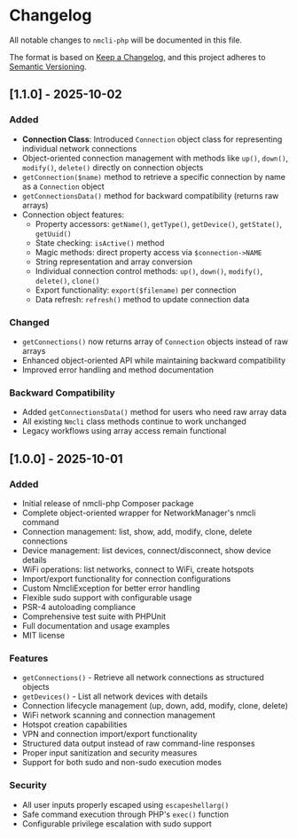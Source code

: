 # Changelog

All notable changes to `nmcli-php` will be documented in this file.

The format is based on [Keep a Changelog](https://keepachangelog.com/en/1.0.0/),
and this project adheres to [Semantic Versioning](https://semver.org/spec/v2.0.0.html).

## [1.1.0] - 2025-10-02

### Added
- **Connection Class**: Introduced `Connection` object class for representing individual network connections
- Object-oriented connection management with methods like `up()`, `down()`, `modify()`, `delete()` directly on connection objects
- `getConnection($name)` method to retrieve a specific connection by name as a `Connection` object
- `getConnectionsData()` method for backward compatibility (returns raw arrays)
- Connection object features:
  - Property accessors: `getName()`, `getType()`, `getDevice()`, `getState()`, `getUuid()`
  - State checking: `isActive()` method
  - Magic methods: direct property access via `$connection->NAME`
  - String representation and array conversion
  - Individual connection control methods: `up()`, `down()`, `modify()`, `delete()`, `clone()`
  - Export functionality: `export($filename)` per connection
  - Data refresh: `refresh()` method to update connection data

### Changed
- `getConnections()` now returns array of `Connection` objects instead of raw arrays
- Enhanced object-oriented API while maintaining backward compatibility
- Improved error handling and method documentation

### Backward Compatibility
- Added `getConnectionsData()` method for users who need raw array data
- All existing `Nmcli` class methods continue to work unchanged
- Legacy workflows using array access remain functional

## [1.0.0] - 2025-10-01

### Added
- Initial release of nmcli-php Composer package
- Complete object-oriented wrapper for NetworkManager's nmcli command
- Connection management: list, show, add, modify, clone, delete connections
- Device management: list devices, connect/disconnect, show device details  
- WiFi operations: list networks, connect to WiFi, create hotspots
- Import/export functionality for connection configurations
- Custom NmcliException for better error handling
- Flexible sudo support with configurable usage
- PSR-4 autoloading compliance
- Comprehensive test suite with PHPUnit
- Full documentation and usage examples
- MIT license

### Features
- `getConnections()` - Retrieve all network connections as structured objects
- `getDevices()` - List all network devices with details
- Connection lifecycle management (up, down, add, modify, clone, delete)
- WiFi network scanning and connection management
- Hotspot creation capabilities
- VPN and connection import/export functionality
- Structured data output instead of raw command-line responses
- Proper input sanitization and security measures
- Support for both sudo and non-sudo execution modes

### Security
- All user inputs properly escaped using `escapeshellarg()`
- Safe command execution through PHP's `exec()` function
- Configurable privilege escalation with sudo support